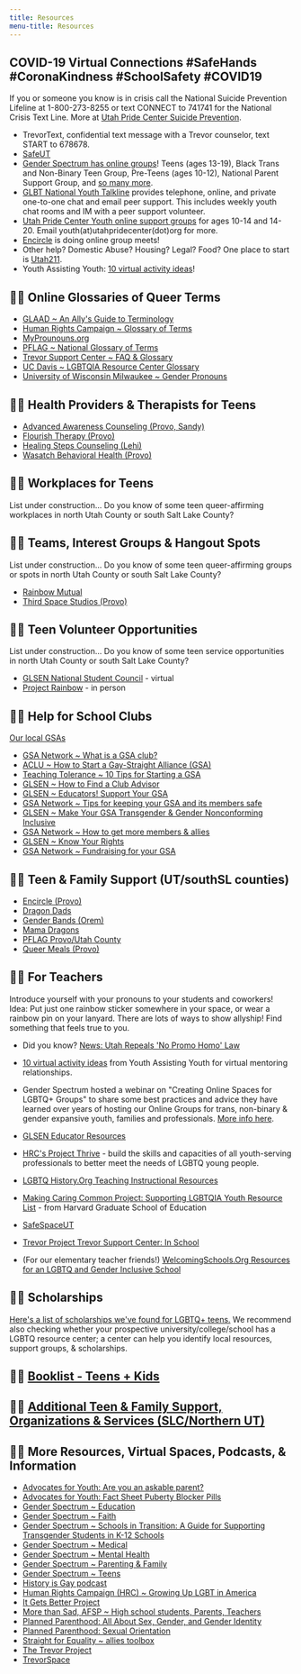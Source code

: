 ```yaml
---
title: Resources
menu-title: Resources
---
```



## COVID-19 Virtual Connections #SafeHands #CoronaKindness #SchoolSafety #COVID19  

If you or someone you know is in crisis call the National Suicide Prevention Lifeline at 1-800-273-8255 or text CONNECT to 741741 for the National Crisis Text Line. More at [Utah Pride Center Suicide Prevention](https://utahpridecenter.org/prevention). 

- TrevorText, confidential text message with a Trevor counselor, text START to 678678. 
- [SafeUT](https://safeut.med.utah.edu)  
- [Gender Spectrum has online groups](https://www.genderspectrum.org/articles/gender-spectrum-groups)! Teens (ages 13-19), Black Trans and Non-Binary Teen Group, Pre-Teens (ages 10-12), National Parent Support Group, and [so many more](https://www.genderspectrum.org/articles/blog-covid-resources). 
- [GLBT National Youth Talkline](https://www.glbtonline.org) provides telephone, online, and private one-to-one chat and email peer support. This includes weekly youth chat rooms and IM with a peer support volunteer. 
- [Utah Pride Center Youth online support groups](https://utahpridecenter.org/programs/youth-family-programs/) for ages 10-14 and 14-20. Email youth(at)utahpridecenter(dot)org for more.  
- [Encircle](https://encircletogether.org) is doing online group meets!  
- Other help? Domestic Abuse? Housing? Legal? Food? One place to start is [Utah211](https://211utah.org). 
- Youth Assisting Youth: [10 virtual activity ideas](https://youthassistingyouth.com/10-virtual-activities-kids-mentors-covid-19/)! 


## 🏳️‍🌈 Online Glossaries of Queer Terms

- [GLAAD ~ An Ally's Guide to Terminology](http://www.glaad.org/sites/default/files/allys-guide-to-terminology_1.pdf?fbclid=IwAR3yd_5a80oD5cJOiq8u177Kqf8gCYuDEiGZs7-L74RjLsUlLDlUv0CAUT4)
- [Human Rights Campaign ~ Glossary of Terms](https://www.hrc.org/resources/glossary-of-terms?fbclid=IwAR2jzC52LqaE_-fgEEMo8hHqk1uTAbcisEvoUTWThirI5vrTUnADhy9ROaQ) 
- [MyProunouns.org](https://www.mypronouns.org)
- [PFLAG ~ National Glossary of Terms](https://pflag.org/glossary?fbclid=IwAR35pBB0uTPRBIRJiqZN3XIaqHkvBITuZp8_SeCIubZTYzPqGUdxIRL2w3U)
- [Trevor Support Center ~ FAQ & Glossary](https://www.thetrevorproject.org/resources/trevor-support-center/) 
- [UC Davis ~ LGBTQIA Resource Center Glossary](https://lgbtqia.ucdavis.edu/educated/glossary?fbclid=IwAR2oeHVRlGOWoJ_CiwzkxRTjaeR1GZJcZEmq_PgvSb9EAywPr4-0W-CDD-0)
- [University of Wisconsin Milwaukee ~ Gender Pronouns](https://uwm.edu/lgbtrc/support/gender-pronouns/?fbclid=IwAR2nNF7j4UniTuBetS7mXNsCOp8Rrfub4Ccdsv9aQ_3bxZf9tVKMXtbklJI)


## 🏳️‍🌈 Health Providers & Therapists for Teens

- [Advanced Awareness Counseling (Provo, Sandy)](https://www.advancedawarenesscounseling.com) 
- [Flourish Therapy (Provo)](https://flourishtherapy.org)
- [Healing Steps Counseling (Lehi)](http://www.healingstepsutah.com/)
- [Wasatch Behavioral Health (Provo)](https://www.wasatch.org)


## 🏳️‍🌈 Workplaces for Teens

List under construction... Do you know of some teen queer-affirming workplaces in north Utah County or south Salt Lake County? 


## 🏳️‍🌈 Teams, Interest Groups & Hangout Spots  

List under construction... Do you know of some teen queer-affirming groups or spots in north Utah County or south Salt Lake County? 

- [Rainbow Mutual](http://www.rainbowmutual.org)   
- [Third Space Studios (Provo)](https://www.facebook.com/thirdspaceprovo/) 


## 🏳️‍🌈 Teen Volunteer Opportunities 

List under construction... Do you know of some teen service opportunities in north Utah County or south Salt Lake County? 

- [GLSEN National Student Council](https://www.glsen.org/nsc) - virtual 
- [Project Rainbow](https://www.projectrainbowutah.org/volunteer) - in person 


## 🏳️‍🌈 Help for School Clubs
[Our local GSAs](/resources/gsas.html)
- [GSA Network ~ What is a GSA club?](https://gsanetwork.org/what-is-a-gsa/) 
- [ACLU ~ How to Start a Gay-Straight Alliance (GSA)](https://www.aclu.org/other/how-start-gay-straight-alliance-gsa) 
- [Teaching Tolerance ~ 10 Tips for Starting a GSA](https://www.tolerance.org/magazine/10-tips-for-starting-a-gsa)
- [GLSEN ~ How to Find a Club Advisor](https://www.glsen.org/gsa/findanadvisor)
- [GLSEN ~ Educators! Support Your GSA](https://www.glsen.org/article/educators-support-your-gsa)
- [GSA Network ~ Tips for keeping your GSA and its members safe](https://gsanetwork.org/resources/gsa-safety-resource/) 
- [GLSEN ~ Make Your GSA Transgender & Gender Nonconforming Inclusive](https://www.glsen.org/GSA/making-your-club-inclusive-transgender-and-gnc-students)
- [GSA Network ~ How to get more members & allies](https://gsanetwork.org/resources/how-to-get-more-members-allies/)
- [GLSEN ~ Know Your Rights](https://www.glsen.org/knowyourrights)
- [GSA Network ~ Fundraising for your GSA](https://gsanetwork.org/resources/fundraising-for-your-gsa/)


## 🏳️‍🌈 Teen & Family Support (UT/southSL counties)

- [Encircle (Provo)](www.EncircleTogether.org)  
- [Dragon Dads](https://www.facebook.com/DragonDads/)  
- [Gender Bands (Orem)](https://www.genderbands.org)  
- [Mama Dragons](https://mamadragons.org) 
- [PFLAG Provo/Utah County](https://pflag.org/chapter/pflag-provoutah-county)
- [Queer Meals (Provo)](http://queermeals.com)  


## 🏳️‍🌈 For Teachers

Introduce yourself with your pronouns to your students and coworkers! Idea: Put just one rainbow sticker somewhere in your space, or wear a rainbow pin on your lanyard. There are lots of ways to show allyship! Find something that feels true to you. 

- Did you know? [News: Utah Repeals 'No Promo Homo' Law](https://www.hrw.org/news/2017/03/21/utah-repeals-no-promo-homo-law) 
- [10 virtual activity ideas](https://youthassistingyouth.com/10-virtual-activities-kids-mentors-covid-19/) from Youth Assisting Youth for virtual mentoring relationships. 
- Gender Spectrum hosted a webinar on "Creating Online Spaces for LGBTQ+ Groups" to share some best practices and advice they have learned over years of hosting our Online Groups for trans, non-binary & gender expansive youth, families and professionals. [More info here](https://www.genderspectrum.org/articles/blog-covid-resources). 
- [GLSEN Educator Resources](https://www.glsen.org/resources/educator-resources)
- [HRC's Project Thrive](https://www.thehrcfoundation.org/professional-resources/project-thrive) - build the skills and capacities of all youth-serving professionals to better meet the needs of LGBTQ young people.
- [LGBTQ History.Org Teaching Instructional Resources](http://www.lgbtqhistory.org/lgbtq-educational-resources/) 
- [Making Caring Common Project: Supporting LGBTQIA Youth Resource List](https://mcc.gse.harvard.edu/resources-for-educators/supporting-lgbtqia-youth-resource-list) - from Harvard Graduate School of Education 
- [SafeSpaceUT](https://safespaceut.com)
- [Trevor Project Trevor Support Center: In School](https://www.thetrevorproject.org/trvr_support_center/in-school/)

- (For our elementary teacher friends!) [WelcomingSchools.Org Resources for an LGBTQ and Gender Inclusive School](https://www.welcomingschools.org/resources/school-tips/lgbtq-inclusive-schools-what/lgbtq-how/) 



## 🏳️‍🌈 Scholarships
[Here's a list of scholarships we've found for LGBTQ+ teens.](/scholarships) We recommend also checking whether your prospective university/college/school has a LGBTQ resource center; a center can help you identify local resources, support groups, & scholarships. 


## 🏳️‍🌈 [Booklist - Teens + Kids](/resources/booklist.html)


## 🏳️‍🌈 [Additional Teen & Family Support, Organizations & Services (SLC/Northern UT)](/utsupportservices)


## 🏳️‍🌈 More Resources, Virtual Spaces, Podcasts, & Information 

- [Advocates for Youth: Are you an askable parent?](https://advocatesforyouth.org/resources/health-information/are-you-an-askable-parent/)
- [Advocates for Youth: Fact Sheet Puberty Blocker Pills](https://advocatesforyouth.org/resources/fact-sheets/explainer-puberty-blocker-bills/)
- [Gender Spectrum ~ Education](https://www.genderspectrum.org/resources/education-2/)
- [Gender Spectrum ~ Faith](https://www.genderspectrum.org/resources/faith-2/)
- [Gender Spectrum ~ Schools in Transition: A Guide for Supporting Transgender Students in K-12 Schools](https://www.genderspectrum.org/staging/wp-content/uploads/2015/08/Schools-in-Transition-2015.pdf)
- [Gender Spectrum ~ Medical](https://www.genderspectrum.org/resources/medical-2/)
- [Gender Spectrum ~ Mental Health](https://www.genderspectrum.org/resources/mental-health-2/)
- [Gender Spectrum ~ Parenting & Family](https://www.genderspectrum.org/explore-topics/parenting-and-family/)
- [Gender Spectrum ~ Teens](https://www.genderspectrum.org/resources/teens-2/)
- [History is Gay podcast](https://www.historyisgaypodcast.com)
- [Human Rights Campaign (HRC) ~ Growing Up LGBT in America](https://assets2.hrc.org/files/assets/resources/Growing-Up-LGBT-in-America_Report.pdf?_ga=2.60004205.1339043274.1565720275-649889802.1565720275)
- [It Gets Better Project](https://itgetsbetter.org)
- [More than Sad, AFSP ~ High school students, Parents, Teachers](https://afsp.org/more-than-sad) 
- [Planned Parenthood: All About Sex, Gender, and Gender Identity](https://www.plannedparenthood.org/learn/teens/all-about-sex-gender-and-gender-identity)
- [Planned Parenthood: Sexual Orientation](https://www.plannedparenthood.org/learn/teens/sexual-orientation) 
- [Straight for Equality ~ allies toolbox](http://www.straightforequality.org/allyspectrum)
- [The Trevor Project](https://www.thetrevorproject.org)
- [TrevorSpace](https://www.trevorspace.org/?utm_source=trevor_website&utm_medium=web&utm_campaign=get_help_page)  
 
